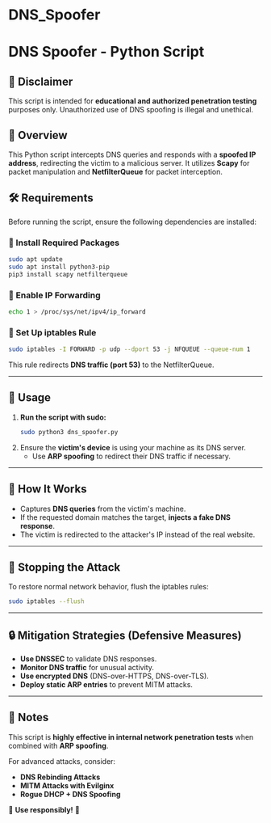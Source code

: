 # DNS_Spoofer

# DNS Spoofer - Python Script

## 🚨 Disclaimer
This script is intended for **educational and authorized penetration testing** purposes only. Unauthorized use of DNS spoofing is illegal and unethical.

## 📌 Overview
This Python script intercepts DNS queries and responds with a **spoofed IP address**, redirecting the victim to a malicious server. It utilizes **Scapy** for packet manipulation and **NetfilterQueue** for packet interception.

## 🛠 Requirements
Before running the script, ensure the following dependencies are installed:

### 🔹 Install Required Packages
```bash
sudo apt update
sudo apt install python3-pip
pip3 install scapy netfilterqueue
```

### 🔹 Enable IP Forwarding
```bash
echo 1 > /proc/sys/net/ipv4/ip_forward
```

### 🔹 Set Up iptables Rule
```bash
sudo iptables -I FORWARD -p udp --dport 53 -j NFQUEUE --queue-num 1
```
This rule redirects **DNS traffic (port 53)** to the NetfilterQueue.

---

## 📜 Usage
1. **Run the script with sudo:**
   ```bash
   sudo python3 dns_spoofer.py
   ```
2. Ensure the **victim's device** is using your machine as its DNS server.
   - Use **ARP spoofing** to redirect their DNS traffic if necessary.

---

## 🚀 How It Works
- Captures **DNS queries** from the victim's machine.
- If the requested domain matches the target, **injects a fake DNS response**.
- The victim is redirected to the attacker's IP instead of the real website.

---

## 🔧 Stopping the Attack
To restore normal network behavior, flush the iptables rules:
```bash
sudo iptables --flush
```

---

## 🔒 Mitigation Strategies (Defensive Measures)
- **Use DNSSEC** to validate DNS responses.
- **Monitor DNS traffic** for unusual activity.
- **Use encrypted DNS** (DNS-over-HTTPS, DNS-over-TLS).
- **Deploy static ARP entries** to prevent MITM attacks.

---

## 📢 Notes
This script is **highly effective in internal network penetration tests** when combined with **ARP spoofing**.

For advanced attacks, consider:
- **DNS Rebinding Attacks**
- **MITM Attacks with Evilginx**
- **Rogue DHCP + DNS Spoofing**

🔹 **Use responsibly!** 🚀



